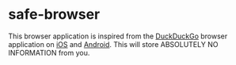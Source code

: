 # safe-browser
This browser application is inspired from the [DuckDuckGo](https://github.com/duckduckgo) browser application on [iOS](https://apps.apple.com/us/app/duckduckgo-privacy-browser/id663592361) and [Android](https://play.google.com/store/apps/details?id=com.duckduckgo.mobile.android&gl=US). This will store ABSOLUTELY NO INFORMATION from you.
